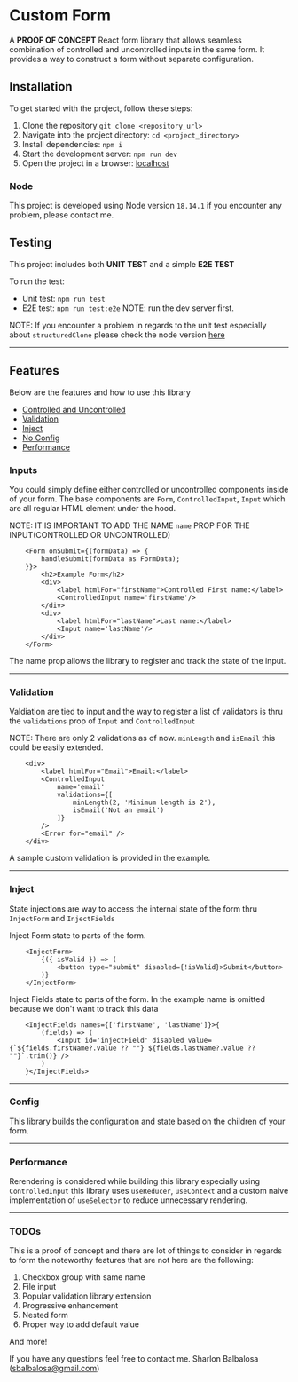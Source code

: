 # Custom Form

A **PROOF OF CONCEPT** React form library that allows seamless combination of controlled and uncontrolled inputs in the same form.
It provides a way to construct a form without separate configuration.

## Installation

To get started with the project, follow these steps:

1. Clone the repository ```git clone <repository_url>```
2. Navigate into the project directory: ```cd <project_directory>```
3. Install dependencies: ```npm i```
4. Start the development server: ```npm run dev```
5. Open the project in a browser: [localhost](http://localhost:5173/)

### Node
This project is developed using Node version ``18.14.1`` if you encounter any
problem, please contact me.

## Testing

This project includes both **UNIT TEST** and a simple **E2E TEST**

To run the test:
* Unit test: ``npm run test``
* E2E test: ``npm run test:e2e`` NOTE: run the dev server first.

NOTE: If you encounter a problem in regards to the unit test especially about
``structuredClone`` please check the node version [here](#node)

---

## Features

Below are the features and how to use this library

* [Controlled and Uncontrolled](#inputs)
* [Validation](#validation)
* [Inject](#contributing)
* [No Config](#config)
* [Performance](#performance)

### Inputs

You could simply define either controlled or uncontrolled components inside of your form.
The base components are `Form`, `ControlledInput`, `Input` which are all regular HTML element
under the hood.

NOTE: IT IS IMPORTANT TO ADD THE NAME `name` PROP FOR THE INPUT(CONTROLLED OR UNCONTROLLED)

```JSX
    <Form onSubmit={(formData) => {
        handleSubmit(formData as FormData);
    }}>
        <h2>Example Form</h2>
        <div>
            <label htmlFor="firstName">Controlled First name:</label>
            <ControlledInput name='firstName'/>
        </div>
        <div>
            <label htmlFor="lastName">Last name:</label>
            <Input name='lastName'/>
        </div>
    </Form>
```

The name prop allows the library to register and track the state of the input.

---

### Validation

Valdiation are tied to input and the way to register a list of validators is thru
the `validations` prop of `Input` and `ControlledInput`

NOTE: There are only 2 validations as of now. `minLength` and `isEmail` this could be easily extended.

```JSX
    <div>
        <label htmlFor="Email">Email:</label>
        <ControlledInput
            name='email'
            validations={[
                minLength(2, 'Minimum length is 2'),
                isEmail('Not an email')
            ]}
        />
        <Error for="email" />
    </div>
```

A sample custom validation is provided in the example.

---

### Inject

State injections are way to access the internal state of the form thru `InjectForm` and `InjectFields`

Inject Form state to parts of the form.

```JSX
    <InjectForm>
        {({ isValid }) => (
            <button type="submit" disabled={!isValid}>Submit</button>
        )}
    </InjectForm>
```
Inject Fields state to parts of the form. In the example name is omitted because we don't want to track this data

```JSX
    <InjectFields names={['firstName', 'lastName']}>{
        (fields) => (
            <Input id='injectField' disabled value={`${fields.firstName?.value ?? ""} ${fields.lastName?.value ?? ""}`.trim()} />
        )
    }</InjectFields>
```

---

### Config

This library builds the configuration and state based on the children of your form.

---

### Performance

Rerendering is considered while building this library especially using `ControlledInput` this library uses
`useReducer`, `useContext` and a custom naive implementation of `useSelector` to reduce unnecessary rendering.

---

### TODOs

This is a proof of concept and there are lot of things to consider in regards to form the noteworthy features that are not here are the following:

1. Checkbox group with same name
2. File input
3. Popular validation library extension
4. Progressive enhancement
5. Nested form
7. Proper way to add default value

And more!

If you have any questions feel free to contact me.
Sharlon Balbalosa (sbalbalosa@gmail.com)
